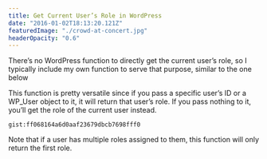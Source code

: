 ```yaml
---
title: Get Current User’s Role in WordPress
date: "2016-01-02T18:13:20.121Z"
featuredImage: "./crowd-at-concert.jpg"
headerOpacity: "0.6"
---
```


There’s no WordPress function to directly get the current user’s role, so I typically include my own function to serve that purpose, similar to the one below

This function is pretty versatile since if you pass a specific user’s ID or a WP_User object to it, it will return that user’s role. If you pass nothing to it, you’ll get the role of the current user instead.

`gist:ff068164a6d0aaf23679dbcb7698fff0`

Note that if a user has multiple roles assigned to them, this function will only return the first role.